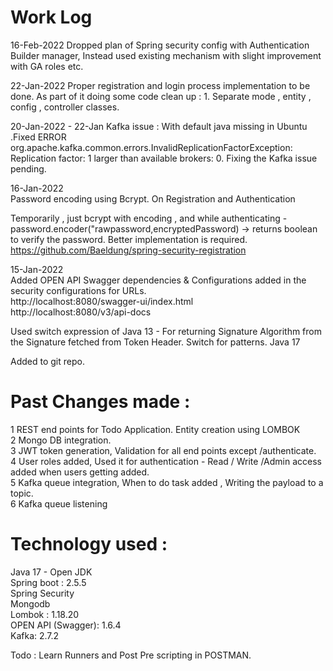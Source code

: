 Work Log
=============================
16-Feb-2022
Dropped plan of Spring security config with Authentication Builder manager, Instead used existing mechanism with slight improvement with GA roles etc. 

22-Jan-2022
Proper registration and login process implementation to be done.
As part of it doing some code clean up : 
    1. Separate mode , entity , config , controller classes.

20-Jan-2022 - 22-Jan
Kafka issue : With default java missing in Ubuntu .Fixed
ERROR org.apache.kafka.common.errors.InvalidReplicationFactorException: Replication factor: 1 larger than available brokers: 0.
Fixing the Kafka issue pending.

16-Jan-2022  
Password encoding using Bcrypt. On Registration and Authentication  

Temporarily , just bcrypt with encoding , and while authenticating - password.encoder("rawpassword,encryptedPassword) -> returns boolean to verify the password. Better implementation is required.
https://github.com/Baeldung/spring-security-registration  


15-Jan-2022  
Added OPEN API Swagger dependencies & Configurations added in the security configurations for URLs.  
http://localhost:8080/swagger-ui/index.html  
http://localhost:8080/v3/api-docs  

Used switch expression of Java 13 - For returning Signature Algorithm from the Signature fetched from Token Header.
Switch for patterns. Java 17

Added to git repo.

Past Changes made :   
========================  
1   REST end points for Todo Application. Entity creation using LOMBOK  
2   Mongo DB integration.  
3   JWT token generation, Validation for all end points except /authenticate.  
4   User roles added, Used it for authentication - Read / Write /Admin access added when users getting added.  
5   Kafka queue integration, When to do task added , Writing the payload to a topic.  
6   Kafka queue listening   


Technology used :  
========================= 
Java 17 - Open JDK  
Spring boot :   2.5.5  
Spring Security  
Mongodb  
Lombok :    1.18.20  
OPEN API (Swagger): 1.6.4  
Kafka:  2.7.2  




Todo :
Learn Runners and Post Pre scripting in POSTMAN.